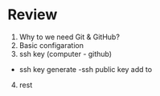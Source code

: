 # Review

1. Why to we need Git & GitHub?
2. Basic configaration
3. ssh key (computer - github)
- ssh key generate
-ssh public key add to
4. rest
